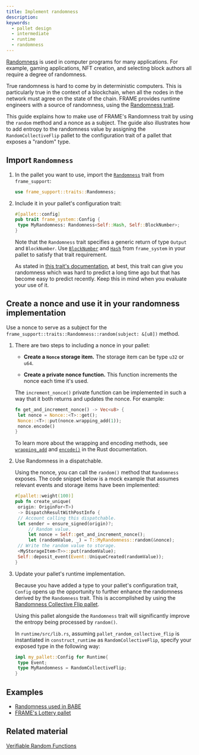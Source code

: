 ```yaml
---
title: Implement randomness
description:
keywords:
  - pallet design
  - intermediate
  - runtime
  - randomness
---
```


[Randomness](/main-docs/build/randomness/) is used in computer programs for many applications. For example, gaming applications, NFT creation, and selecting block authors all require a degree of randomness.

True randomness is hard to come by in deterministic computers. This is particularly true in the context of a blockchain, when all the nodes in the network must agree on the state of the chain. FRAME provides runtime engineers with a source of randomness, using the [Randomness trait](/rustdocs/latest/frame_support/traits/trait.Randomness.html).

This guide explains how to make use of FRAME's Randomness trait by using the `random` method and a nonce as a subject.
The guide also illustrates how to add entropy to the randomness value by assigning the `RandomCollectiveFlip` pallet to the configuration trait of a pallet that exposes a "random" type.

## Import `Randomness`

1. In the pallet you want to use, import the [`Randomness`](/rustdocs/latest/frame_support/traits/trait.Randomness.html) trait from `frame_support`:

   ```rust
   use frame_support::traits::Randomness;
   ```

1. Include it in your pallet's configuration trait:

   ```rust
   #[pallet::config]
   pub trait frame_system::Config {
   	type MyRandomness: Randomness<Self::Hash, Self::BlockNumber>;
   }
   ```

   Note that the `Randomness` trait specifies a generic return of type `Output` and `BlockNumber`.
   Use [`BlockNumber`](/rustdocs/latest/frame_system/pallet/trait.Config.html#associatedtype.BlockNumber)
   and [`Hash`](/rustdocs/latest/frame_system/pallet/trait.Config.html#associatedtype.Hash) from `frame_system`
   in your pallet to satisfy that trait requirement.

   As stated in [this trait's documentation](/rustdocs/latest/frame_support/traits/trait.Randomness.html), at best, this trait can give you randomness which was hard to predict a long time ago but that has become easy to predict recently.
   Keep this in mind when you evaluate your use of it.

## Create a nonce and use it in your randomness implementation

Use a nonce to serve as a subject for the `frame_support::traits::Randomness::random(subject: &[u8])` method.

1. There are two steps to including a nonce in your pallet:

   - **Create a `Nonce` storage item.** The storage item can be type `u32` or `u64`.

   - **Create a private nonce function.** This function increments the nonce each time it's used.

   The `increment_nonce()` private function can be implemented in such a way that it both returns and updates the nonce.
   For example:

   ```rust
   fn get_and_increment_nonce() -> Vec<u8> {
   	let nonce = Nonce::<T>::get();
   	Nonce::<T>::put(nonce.wrapping_add(1));
   	nonce.encode()
   }
   ```

   To learn more about the wrapping and encoding methods, see [`wrapping_add`](https://doc.rust-lang.org/std/intrinsics/fn.wrapping_add.html) and [`encode()`](/rustdocs/latest/frame_support/dispatch/trait.Encode.html#method.encode) in the Rust documentation.

1. Use Randomness in a dispatchable.

   Using the nonce, you can call the `random()` method that `Randomness` exposes. The code snippet below is a mock example that assumes
   relevant events and storage items have been implemented:

   ```rust
   #[pallet::weight(100)]
   pub fn create_unique(
   	origin: OriginFor<T>)
   	-> DispatchResultWithPostInfo {
   	// Account calling this dispatchable.
   	let sender = ensure_signed(origin)?;
   		// Random value.
   		let nonce = Self::get_and_increment_nonce();
   		let (randomValue, _) = T::MyRandomness::random(&nonce);
   	// Write the random value to storage.
   	<MyStorageItem<T>>::put(randomValue);
   	Self::deposit_event(Event::UniqueCreated(randomValue));
   }
   ```

1. Update your pallet's runtime implementation.

   Because you have added a type to your pallet's configuration trait, `Config` opens up the opportunity to further enhance the randomness
   derived by the `Randomness` trait. This is accomplished by using the [Randomness Collective Flip pallet][rcf-pallet-rustdocs].

   Using this pallet alongside the `Randomness` trait will significantly improve the entropy being processed by `random()`.

   In `runtime/src/lib.rs`, assuming `pallet_random_collective_flip` is instantiated in `construct_runtime` as `RandomCollectiveFlip`,
   specify your exposed type in the following way:

   ```rust
   impl my_pallet::Config for Runtime{
   	type Event;
   	type MyRandomness = RandomCollectiveFlip;
   }
   ```

## Examples

- [Randomness used in BABE](https://github.com/paritytech/substrate/blob/master/frame/babe/src/randomness.rs)
- [FRAME's Lottery pallet](https://github.com/paritytech/substrate/blob/master/frame/lottery/src/lib.rs#L471)

## Related material

[Verifiable Random Functions](https://en.wikipedia.org/wiki/Verifiable_random_function)

[rcf-pallet-rustdocs]: /rustdocs/latest/pallet_randomness_collective_flip/index.html
